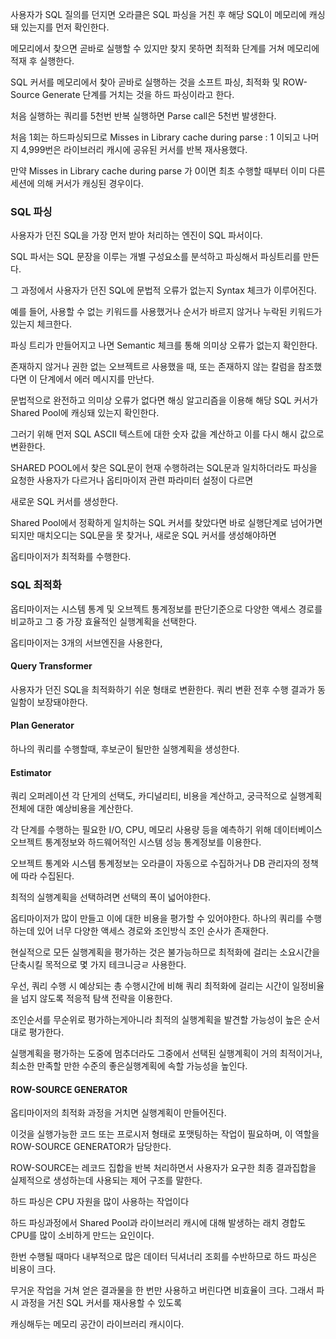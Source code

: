 사용자가 SQL 질의를 던지면 오라클은 SQL 파싱을 거친 후 해당 SQL이 메모리에 캐싱 돼 있는지를 먼저 확인한다.

메모리에서 찾으면 곧바로 실행할 수 있지만 찾지 못하면 최적화 단계를 거쳐 메모리에 적재 후 실행한다.

SQL 커서를 메모리에서 찾아 곧바로 실행하는 것을 소프트 파싱, 최적화 및 ROW-Source Generate 단계를 거치는 것을 하드 파싱이라고 한다.

처음 실행하는 쿼리를 5천번 반복 실행하면 Parse call은 5천번 발생한다.

처음 1회는 하드파싱되므로 Misses in Library cache during parse : 1 이되고 나머지 4,999번은 라이브러리 캐시에 공유된 커서를 반복 재사용했다.

만약 Misses in Library cache during parse 가 0이면 최초 수행할 때부터 이미 다른 세션에 의해 커서가 캐싱된 경우이다.

### SQL 파싱

사용자가 던진 SQL을 가장 먼저 받아 처리하는 엔진이 SQL 파서이다.

SQL 파서는 SQL 문장을 이루는 개별 구성요소를 분석하고 파싱해서 파싱트리를 만든다.

그 과정에서 사용자가 던진 SQL에 문법적 오류가 없는지 Syntax 체크가 이루어진다.

예를 들어, 사용할 수 없는 키워드를 사용했거나 순서가 바르지 않거나 누락된 키워드가 있는지 체크한다.

파싱 트리가 만들어지고 나면 Semantic 체크를 통해 의미상 오류가 없는지 확인한다.

존재하지 않거나 권한 없는 오브젝트르 사용했을 때, 또는 존재하지 않는 칼럼을 참조했다면 이 단계에서 에러 메시지를 만난다.

문법적으로 완전하고 의미상 오류가 없다면 해싱 알고리즘을 이용해 해당 SQL 커서가 Shared Pool에 캐싱돼 있는지 확인한다.

그러기 위해 먼저 SQL ASCII 텍스트에 대한 숫자 값을 계산하고 이를 다시 해시 값으로 변환한다.

SHARED POOL에서 찾은 SQL문이 현재 수행하려는 SQL문과 일치하더라도 파싱을 요청한 사용자가 다르거나 옵티마이저 관련 파라미터 설정이 다르면

새로운 SQL 커서를 생성한다.

Shared Pool에서 정확하게 일치하는 SQL 커서를 찾았다면 바로 실행단계로 넘어가면 되지만 매치오디는 SQL문을 못 찾거나, 새로운 SQL 커서를 생성해야하면

옵티마이저가 최적화를 수행한다.

### SQL 최적화

옵티마이저는 시스템 통계 및 오브젝트 통계정보를 판단기준으로 다양한 액세스 경로를 비교하고 그 중 가장 효율적인 실행계획을 선택한다.

옵티마이저는 3개의 서브엔진을 사용한다,

#### Query Transformer

사용자가 던진 SQL을 최적화하기 쉬운 형태로 변환한다. 쿼리 변환 전후 수행 결과가 동일함이 보장돼야한다.

#### Plan Generator

하나의 쿼리를 수행할때, 후보군이 될만한 실행계획을 생성한다.

#### Estimator

쿼리 오퍼레이션 각 단게의 선택도, 카디널리티, 비용을 계산하고, 궁극적으로 실행계획 전체에 대한 예상비용을 계산한다.

각 단계를 수행하는 필요한 I/O, CPU, 메모리 사용량 등을 예측하기 위해 데이터베이스 오브젝트 통계정보와 하드웨어적인 시스템 성능 통계정보를 이용한다.

오브젝트 통계와 시스템 통계정보는 오라클이 자동으로 수집하거나 DB 관리자의 정책에 따라 수집된다.

최적의 실행계획을 선택하려면 선택의 폭이 넓어야한다.

옵티마이저가 많이 만들고 이에 대한 비용을 평가할 수 있어야한다. 하나의 쿼리를 수행하는데 있어 너무 다양한 액세스 경로와 조인방식 조인 순사가 존재한다.

현실적으로 모든 실행계획을 평가하는 것은 불가능하므로 최적화에 걸리는 소요시간을 단축시킬 목적으로 몇 가지 테크니긍ㄹ 사용한다.

우선, 쿼리 수행 시 예상되는 총 수행시간에 비해 쿼리 최적화에 걸리는 시간이 일정비율을 넘지 않도록 적응적 탐색 전략을 이용한다.

조인순서를 무순위로 평가하는게아니라 최적의 실행계획을 발견할 가능성이 높은 순서대로 평가한다.

실행계획을 평가하는 도중에 멈추더라도 그중에서 선택된 실행계획이 거의 최적이거나, 최소한 만족할 만한 수준의 좋은실행계획에 속할 가능성을 높인다.

#### ROW-SOURCE GENERATOR

옵티마이저의 최적화 과정을 거치면 실행계획이 만들어진다.

이것을 실행가능한 코드 또는 프로시저 형태로 포맷팅하는 작업이 필요하며, 이 역할을 ROW-SOURCE GENERATOR가 담당한다.

ROW-SOURCE는 레코드 집합을 반복 처리하면서 사용자가 요구한 최종 결과집합을 실제적으로 생성하는데 사용되는 제어 구조를 말한다.

하드 파싱은 CPU 자원을 많이 사용하는 작업이다

하드 파싱과정에서 Shared Pool과 라이브러리 캐시에 대해 발생하는 래치 경합도 CPU를 많이 소비하게 만드는 요인이다.

한번 수행될 때마다 내부적으로 많은 데이터 딕셔너리 조회를 수반하므로 하드 파싱은 비용이 크다.

무거운 작업을 거쳐 얻은 결과물을 한 번만 사용하고 버린다면 비효율이 크다. 그래서 파시 과정을 거친 SQL 커서를 재사용할 수 있도록

캐싱해두는 메모리 공간이 라이브러리 캐시이다.
